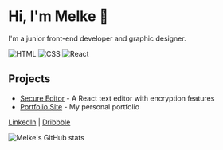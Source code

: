 # Hi, I'm Melke 👋
I'm a junior front-end developer and graphic designer.


![HTML](https://img.shields.io/badge/HTML5-E34F26?style=flat&logo=html5&logoColor=white)
![CSS](https://img.shields.io/badge/CSS3-1572B6?style=flat&logo=css3&logoColor=white)
![React](https://img.shields.io/badge/React-20232A?style=flat&logo=react&logoColor=61DAFB)


## Projects
- [Secure Editor](https://github.com/Melke/Secure-Editor) - A React text editor with encryption features
- [Portfolio Site](https://melke.github.io/portfolio) - My personal portfolio


[LinkedIn](https://www.linkedin.com/in/melkamzer-anteneh-987b2b36a/) | [Dribbble](https://dribbble.com/melkamzer)


![Melke's GitHub stats](https://github-readme-stats.vercel.app/api?username=melkamzeranteneh&show_icons=true&theme=radical)
